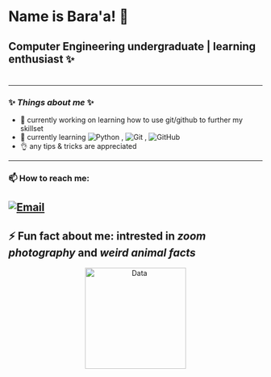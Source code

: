 # **Name is Bara'a!** 👋
## Computer Engineering undergraduate | learning enthusiast ✨
# 
---
 ### ✨ _Things about me_ ✨
 
- 🔭 currently working on learning how to use git/github to further my skillset
- 🌱 currently learning
![Python](https://img.shields.io/badge/Python-3776AB?style=flat&logo=python&logoColor=white) ,
![Git](https://img.shields.io/badge/Git-F05032?style=flat&logo=git&logoColor=white) ,
![GitHub](https://img.shields.io/badge/GitHub-181717?style=flat&logo=github&logoColor=white)
- 👌 any tips & tricks are appreciated
---
### 📫 How to reach me:
[![Email](https://img.shields.io/badge/Email-D14836?style=for-the-badge&logo=gmail&logoColor=white)](mailto:baraa.mohammed.al.yateem@gmail.com)
---
⚡ Fun fact about me: intrested in _zoom photography_ and _weird animal facts_
---
<div align="center">
  <img src="https://media.giphy.com/media/LpiVeIRgrqVsZJpM5H/giphy.gif" width="200" alt="Data">
</div>

